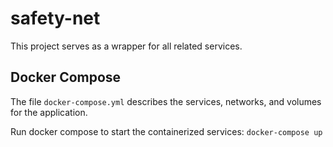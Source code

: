 # safety-net

This project serves as a wrapper for all related services.

## Docker Compose
The file `docker-compose.yml` describes the services, networks, and volumes for the application.
 
Run docker compose to start the containerized services:
`docker-compose up`

